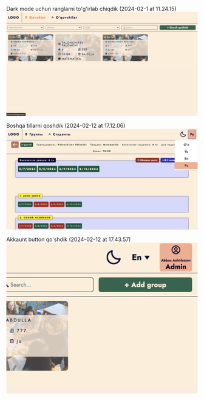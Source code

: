 Dark mode uchun ranglarni to'g'irlab chiqdik (2024-02-1 at 11.24.15)
<img src="./images/Screenshot 2024-02-12 at 11.24.15.png"/>

Boshqa tillarni qoshdik (2024-02-12 at 17.12.06)
<img src="./images/Screenshot 2024-02-12 at 17.12.06.png"/>

Akkaunt button qo'shdik (2024-02-12 at 17.43.57)
<img src="./images/Screenshot 2024-02-12 at 17.43.57.png"/>
